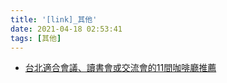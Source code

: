 ```yaml
---
title: '[link]_其他'
date: 2021-04-18 02:53:41
tags: [其他]
---
```


- [台北適合會議、讀書會或交流會的11間咖啡廳推薦](https://smarter01.com/2017/03/01/%EF%BB%BF%E5%8F%B0%E5%8C%97-%E9%81%A9%E5%90%88%E8%AE%80%E6%9B%B8%E6%9C%83%E3%80%81%E4%BA%A4%E6%B5%81%E6%9C%83%E6%88%96%E6%9C%83%E8%AD%B0%E7%9A%84%E5%92%96%E5%95%A1%E5%BB%B3%E6%B6%88%E8%B2%BB/)